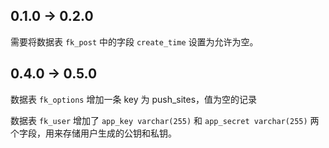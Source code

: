 ## 0.1.0 -> 0.2.0

需要将数据表 `fk_post` 中的字段 `create_time` 设置为允许为空。

## 0.4.0 -> 0.5.0

数据表 `fk_options` 增加一条 key 为 push_sites，值为空的记录

数据表 `fk_user` 增加了 `app_key varchar(255)` 和 `app_secret varchar(255)` 两个字段，用来存储用户生成的公钥和私钥。